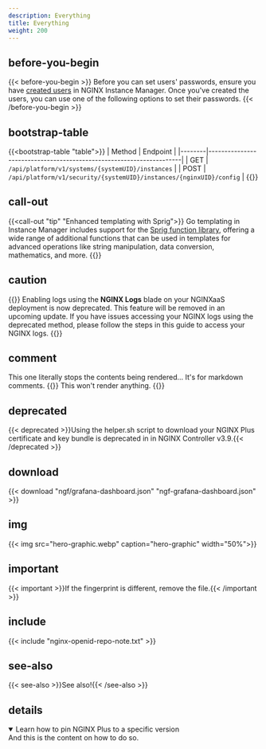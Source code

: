 ```yaml
---
description: Everything
title: Everything
weight: 200
---
```


## before-you-begin

{{< before-you-begin >}}
Before you can set users' passwords, ensure you have [created users](#create-users) in NGINX Instance Manager. Once you've created the users, you can use one of the following options to set their passwords.
{{< /before-you-begin >}}

## bootstrap-table

{{<bootstrap-table "table">}}
| Method | Endpoint                                                            |
|--------|---------------------------------------------------------------------|
| GET    | `/api/platform/v1/systems/{systemUID}/instances`                    |
| POST   | `/api/platform/v1/security/{systemUID}/instances/{nginxUID}/config` |
{{</bootstrap-table>}}

## call-out

{{<call-out "tip" "Enhanced templating with Sprig">}}
<i class="fas fa-code-branch"></i>
 Go templating in Instance Manager includes support for the [Sprig function library](https://masterminds.github.io/sprig/), offering a wide range of additional functions that can be used in templates for advanced operations like string manipulation, data conversion, mathematics, and more.
 {{</call-out>}}

 ## caution

 {{<caution>}}
Enabling logs using the **NGINX Logs** blade on your NGINXaaS deployment is now deprecated. This feature will be removed in an upcoming update. If you have issues accessing your NGINX logs using the deprecated method, please follow the steps in this guide to access your NGINX logs.
{{</caution>}}


## comment

This one literally stops the contents being rendered... It's for markdown comments.
{{<comment>}}
This won't render anything.
{{</comment>}}

## deprecated

{{< deprecated >}}Using the helper.sh script to download your NGINX Plus certificate and key bundle is deprecated in in NGINX Controller v3.9.{{< /deprecated >}}

## download

{{< download "ngf/grafana-dashboard.json" "ngf-grafana-dashboard.json" >}}

## img

{{< img src="hero-graphic.webp" caption="hero-graphic" width="50%">}}

## important

{{< important >}}If the fingerprint is different, remove the file.{{< /important >}}

## include

{{< include "nginx-openid-repo-note.txt" >}}

## see-also

{{< see-also >}}See also!{{< /see-also >}}


## details
<details open>
    <summary>Learn how to pin NGINX Plus to a specific version</summary>
    And this is the content on how to do so.
</details>